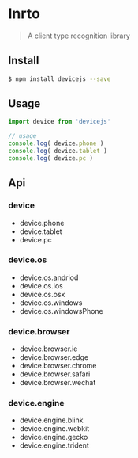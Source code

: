 # Inrto
> A client type recognition library

## Install
``` sh
$ npm install devicejs --save
```

## Usage
``` js
import device from 'devicejs'

// usage
console.log( device.phone )
console.log( device.tablet )
console.log( device.pc )
```

## Api

### device
* device.phone
* device.tablet
* device.pc

### device.os
* device.os.andriod
* device.os.ios
* device.os.osx
* device.os.windows
* device.os.windowsPhone

### device.browser
* device.browser.ie
* device.browser.edge
* device.browser.chrome
* device.browser.safari
* device.browser.wechat

### device.engine
* device.engine.blink
* device.engine.webkit
* device.engine.gecko
* device.engine.trident

